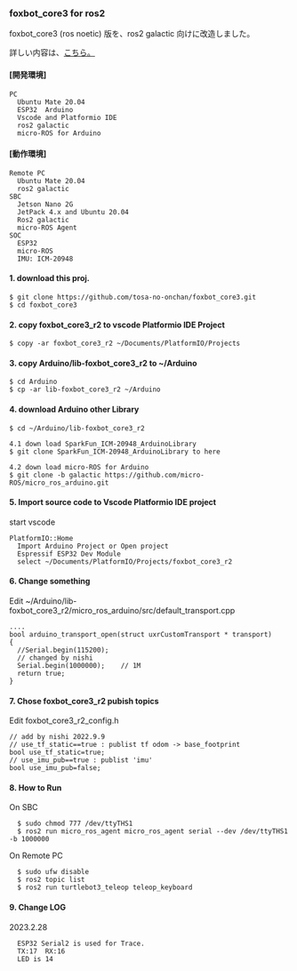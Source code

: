 ### foxbot_core3 for ros2
foxbot_core3 (ros noetic) 版を、ros2 galactic 向けに改造しました。 

詳しい内容は、[こちら。](http://www.netosa.com/blog/2022/10/ros2-esp32arduino.html)  
  
#### [開発環境]  
    
    PC  
      Ubuntu Mate 20.04  
      ESP32  Arduino  
      Vscode and Platformio IDE  
      ros2 galactic  
      micro-ROS for Arduino  

#### [動作環境]  
    
    Remote PC  
      Ubuntu Mate 20.04  
      ros2 galactic  
    SBC  
      Jetson Nano 2G  
      JetPack 4.x and Ubuntu 20.04  
      Ros2 galactic  
      micro-ROS Agent  
    SOC  
      ESP32  
      micro-ROS  
      IMU: ICM-20948
    

#### 1. download this proj.  
    
    $ git clone https://github.com/tosa-no-onchan/foxbot_core3.git  
    $ cd foxbot_core3  

#### 2. copy foxbot_core3_r2 to vscode Platformio IDE Project  
    
    $ copy -ar foxbot_core3_r2 ~/Documents/PlatformIO/Projects  


#### 3. copy Arduino/lib-foxbot_core3_r2 to ~/Arduino
    
    $ cd Arduino  
    $ cp -ar lib-foxbot_core3_r2 ~/Arduino  
  
  

#### 4. download Arduino other Library 
    
    $ cd ~/Arduino/lib-foxbot_core3_r2  
    
    4.1 down load SparkFun_ICM-20948_ArduinoLibrary  
    $ git clone SparkFun_ICM-20948_ArduinoLibrary to here  
    
    4.2 down load micro-ROS for Arduino  
    $ git clone -b galactic https://github.com/micro-ROS/micro_ros_arduino.git  

#### 5. Import source code to Vscode Platformio IDE project  
start vscode  
    
    PlatformIO::Home  
      Import Arduino Project or Open project  
      Espressif ESP32 Dev Module  
      select ~/Documents/PlatformIO/Projects/foxbot_core3_r2  

#### 6. Change something 
Edit ~/Arduino/lib-foxbot_core3_r2/micro_ros_arduino/src/default_transport.cpp  
    
    ....   
    bool arduino_transport_open(struct uxrCustomTransport * transport)  
    {  
      //Serial.begin(115200);  
      // changed by nishi  
      Serial.begin(1000000);    // 1M  
      return true;  
    }  
    
#### 7. Chose foxbot_core3_r2 pubish topics    
Edit foxbot_core3_r2_config.h  
    
    // add by nishi 2022.9.9    
    // use_tf_static==true : publist tf odom -> base_footprint   
    bool use_tf_static=true;    
    // use_imu_pub==true : publist 'imu'   
    bool use_imu_pub=false;    

#### 8. How to Run    
On SBC  
      
      $ sudo chmod 777 /dev/ttyTHS1  
      $ ros2 run micro_ros_agent micro_ros_agent serial --dev /dev/ttyTHS1 -b 1000000  

On Remote PC  
      
      $ sudo ufw disable  
      $ ros2 topic list  
      $ ros2 run turtlebot3_teleop teleop_keyboard
   
#### 9. Change LOG    
2023.2.28  
      
      ESP32 Serial2 is used for Trace.  
      TX:17  RX:16  
      LED is 14  

